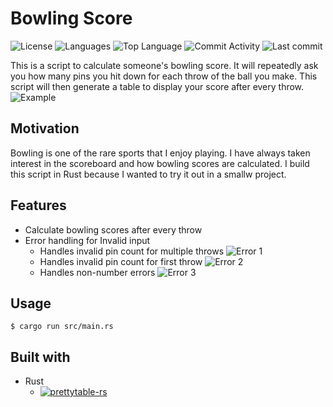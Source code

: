 # Bowling Score

![License](https://img.shields.io/github/license/zS1L3NT/rs-bowling-score?style=for-the-badge) ![Languages](https://img.shields.io/github/languages/count/zS1L3NT/rs-bowling-score?style=for-the-badge) ![Top Language](https://img.shields.io/github/languages/top/zS1L3NT/rs-bowling-score?style=for-the-badge) ![Commit Activity](https://img.shields.io/github/commit-activity/y/zS1L3NT/rs-bowling-score?style=for-the-badge) ![Last commit](https://img.shields.io/github/last-commit/zS1L3NT/rs-bowling-score?style=for-the-badge)

This is a script to calculate someone's bowling score. It will repeatedly ask you how many pins you hit down for each throw of the ball you make. This script will then generate a table to display your score after every throw.
![Example](https://i.ibb.co/V349drv/bowling.png)

## Motivation

Bowling is one of the rare sports that I enjoy playing. I have always taken interest in the scoreboard and how bowling scores are calculated. I build this script in Rust because I wanted to try it out in a smallw project.

## Features

- Calculate bowling scores after every throw
- Error handling for Invalid input
  - Handles invalid pin count for multiple throws
    ![Error 1](https://i.ibb.co/5LLGpy0/bowling-error-1.png)
  - Handles invalid pin count for first throw
    ![Error 2](https://i.ibb.co/34fkG4b/bowling-error-2.png)
  - Handles non-number errors
    ![Error 3](https://i.ibb.co/ChQVhMj/bowling-error-3.png)

## Usage

```
$ cargo run src/main.rs
```

## Built with

- Rust
  - [![prettytable-rs](https://img.shields.io/badge/prettytable--rs-%5E0.8-blue?style=flat-square)](https://docs.rs/prettytable-rs/0.8)

